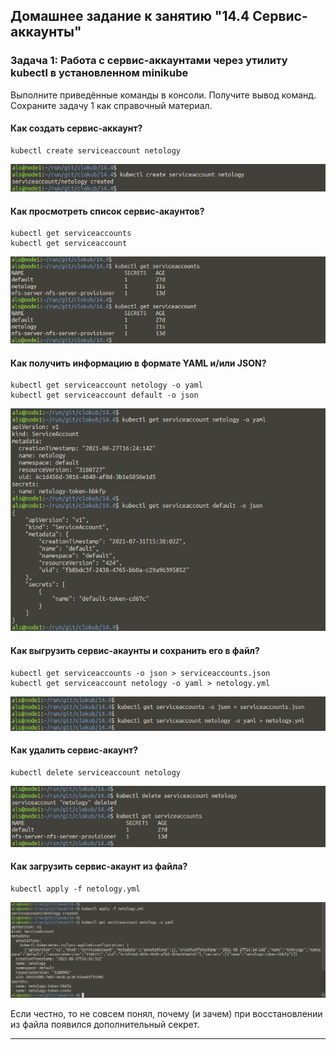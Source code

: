 ## Домашнее задание к занятию "14.4 Сервис-аккаунты"

### Задача 1: Работа с сервис-аккаунтами через утилиту kubectl в установленном minikube

Выполните приведённые команды в консоли. Получите вывод команд. Сохраните
задачу 1 как справочный материал.

#### Как создать сервис-аккаунт?

```
kubectl create serviceaccount netology
```
  
![14.4_1a.png](https://github.com/alsxs/devops_dz/blob/main/clokub/14.4/14.4_1a.png)  

  
#### Как просмотреть список сервис-акаунтов?

```
kubectl get serviceaccounts
kubectl get serviceaccount
```
  
![14.4_1b.png](https://github.com/alsxs/devops_dz/blob/main/clokub/14.4/14.4_1b.png)  

  
#### Как получить информацию в формате YAML и/или JSON?

```
kubectl get serviceaccount netology -o yaml
kubectl get serviceaccount default -o json
```
  
![14.4_1c.png](https://github.com/alsxs/devops_dz/blob/main/clokub/14.4/14.4_1c.png)  

  
#### Как выгрузить сервис-акаунты и сохранить его в файл?

```
kubectl get serviceaccounts -o json > serviceaccounts.json
kubectl get serviceaccount netology -o yaml > netology.yml
```
  
![14.4_1d.png](https://github.com/alsxs/devops_dz/blob/main/clokub/14.4/14.4_1d.png)  

  
#### Как удалить сервис-акаунт?

```
kubectl delete serviceaccount netology
```
  
![14.4_1e.png](https://github.com/alsxs/devops_dz/blob/main/clokub/14.4/14.4_1e.png)  

  
#### Как загрузить сервис-акаунт из файла?

```
kubectl apply -f netology.yml
```
  
![14.4_1f.png](https://github.com/alsxs/devops_dz/blob/main/clokub/14.4/14.4_1f.png)  
  
Если честно, то не совсем понял, почему (и зачем) при восстановлении из файла появился дополнительный секрет.

---
